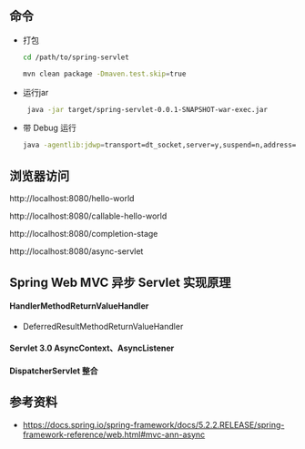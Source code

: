 ## 命令

* 打包

  ```bash
  cd /path/to/spring-servlet
  
  mvn clean package -Dmaven.test.skip=true
  ```

* 运行jar

  ```bash
   java -jar target/spring-servlet-0.0.1-SNAPSHOT-war-exec.jar
  ```

* 带 Debug 运行

  ```bash
  java -agentlib:jdwp=transport=dt_socket,server=y,suspend=n,address=5005 -jar target/spring-servlet-0.0.1-SNAPSHOT-war-exec.jar
  ```

## 浏览器访问
http://localhost:8080/hello-world

http://localhost:8080/callable-hello-world

http://localhost:8080/completion-stage

http://localhost:8080/async-servlet

## Spring Web MVC 异步 Servlet 实现原理

#### HandlerMethodReturnValueHandler

* DeferredResultMethodReturnValueHandler

#### Servlet 3.0 AsyncContext、AsyncListener

#### DispatcherServlet 整合

## 参考资料

* https://docs.spring.io/spring-framework/docs/5.2.2.RELEASE/spring-framework-reference/web.html#mvc-ann-async
